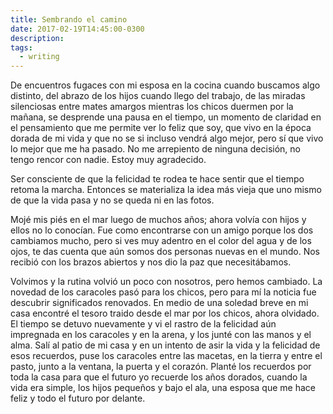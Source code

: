 ```yaml
---
title: Sembrando el camino
date: 2017-02-19T14:45:00-0300
description:
tags:
  - writing
---
```



De encuentros fugaces con mi esposa en la cocina cuando buscamos algo distinto,
del abrazo de los hijos cuando llego del trabajo, de las miradas silenciosas
entre mates amargos mientras los chicos duermen por la mañana, se desprende una
pausa en el tiempo, un momento de claridad en el pensamiento que me permite ver
lo feliz que soy, que vivo en la época dorada de mi vida y que no se si incluso
vendrá algo mejor, pero sí que vivo lo mejor que me ha pasado. No me arrepiento
de ninguna decisión, no tengo rencor con nadie. Estoy muy agradecido.

Ser consciente de que la felicidad te rodea te hace sentir que el tiempo retoma
la marcha. Entonces se materializa la idea más vieja que uno mismo de que la
vida pasa y no se queda ni en las fotos.

Mojé mis piés en el mar luego de muchos años; ahora volvía con hijos y ellos no
lo conocían. Fue como encontrarse con un amigo porque los dos cambiamos mucho,
pero si ves muy adentro en el color del agua y de los ojos, te das cuenta que
aún somos dos personas nuevas en el mundo. Nos recibió con los brazos abiertos
y nos dio la paz que necesitábamos. 

Volvimos y la rutina volvió un poco con nosotros, pero hemos cambiado. La
novedad de los caracoles pasó para los chicos, pero para mí la noticia fue
descubrir significados renovados. En medio de una soledad breve en mi casa
encontré el tesoro traido desde el mar por los chicos, ahora olvidado. El
tiempo se detuvo nuevamente y vi el rastro de la felicidad aún impregnada en
los caracoles y en la arena, y los junté con las manos y el alma. Salí al patio
de mi casa y en un intento de asir la vida y la felicidad de esos recuerdos,
puse los caracoles entre las macetas, en la tierra y entre el pasto, junto a la
ventana, la puerta y el corazón. Planté los recuerdos por toda la casa para que
el futuro yo recuerde los años dorados, cuando la vida era simple, los hijos
pequeños y bajo el ala, una esposa que me hace feliz y todo el futuro por
delante. 
